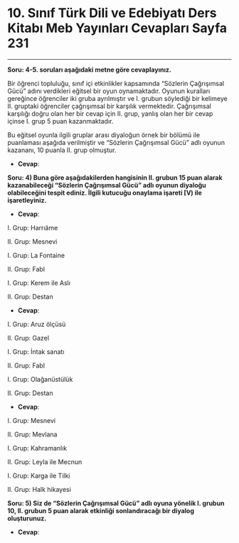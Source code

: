 # 10. Sınıf Türk Dili ve Edebiyatı Ders Kitabı Meb Yayınları Cevapları Sayfa 231

---

**Soru: 4-5. soruları aşağıdaki metne göre cevaplayınız.**

Bir öğrenci topluluğu, sınıf içi etkinlikler kapsamında “Sözlerin Çağrışımsal Gücü” adını verdikleri eğitsel bir oyun oynamaktadır. Oyunun kuralları gereğince öğrenciler iki gruba ayrılmıştır ve I. grubun söylediği bir kelimeye II. gruptaki öğrenciler çağrışımsal bir karşılık vermektedir. Çağrışımsal karşılığı doğru olan her bir cevap için II. grup, yanlış olan her bir cevap içinse I. grup 5 puan kazanmaktadır.

 Bu eğitsel oyunla ilgili gruplar arası diyaloğun örnek bir bölümü ile puanlaması aşağıda verilmiştir ve “Sözlerin Çağrışımsal Gücü” adlı oyunun kazananı, 10 puanla II. grup olmuştur.

-   **Cevap**:

**Soru: 4) Buna göre aşağıdakilerden hangisinin II. grubun 15 puan alarak kazanabileceği “Sözlerin Çağrışımsal Gücü” adlı oyunun diyaloğu olabileceğini tespit ediniz. İlgili kutucuğu onaylama işareti [V) ile işaretleyiniz.**

-   **Cevap**:

I. Grup: Harrıâme

 II. Grup: Mesnevi

 I. Grup: La Fontaine

 II. Grup: Fabl

 I. Grup: Kerem ile Aslı

 II. Grup: Destan

-   **Cevap**:

I. Grup: Aruz ölçüsü

 II. Grup: Gazel

 I. Grup: İntak sanatı

 II. Grup: Fabl

 I. Grup: Olağanüstülük

 II. Grup: Destan

-   **Cevap**:

I. Grup: Mesnevi

 II. Grup: Mevlana

 I. Grup: Kahramanlık

 II. Grup: Leyla ile Mecnun

 I. Grup: Karga ile Tilki

 II. Grup: Halk hikayesi

**Soru: 5) Siz de “Sözlerin Çağrışımsal Gücü” adlı oyuna yönelik I. grubun 10, II. grubun 5 puan alarak etkinliği sonlandıracağı bir diyalog oluşturunuz.**

-   **Cevap**: